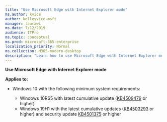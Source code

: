 ```yaml
---
title: "Use Microsoft Edge with Internet Explorer mode"
ms.author: kvice
author: kelleyvice-msft
manager: laurawi
ms.date: 7/12/2019
audience: ITPro
ms.topic: conceptual
ms.prod: microsoft-365-enterprise
localization_priority: Normal
ms.collection: M365-modern-desktop
description: "Learn how to use Microsoft Edge with Internet Explorer mode."
---
```


**Use Microsoft Edge with Internet Explorer mode**

**Applies to:**

- Windows 10 with the following minimum system requirements:

  - Windows 10RS5 with latest cumulative update ([KB4509479](https://support.microsoft.com/en-us/help/4509479) or higher)
  - Windows 19H1 with the latest cumulative updates ([KB4503293](https://support.microsoft.com/en-us/help/4503293) or higher) and security update [KB4501375](https://support.microsoft.com/en-us/help/4501375) or higher

